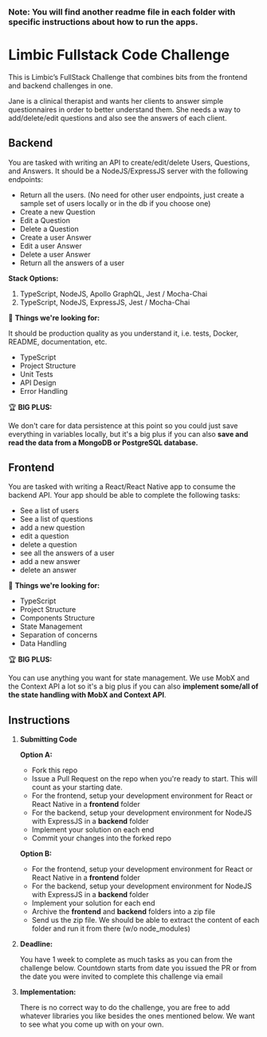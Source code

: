 ### Note: You will find another readme file in each folder with specific instructions about how to run the apps.

# Limbic Fullstack Code Challenge

This is Limbic’s FullStack Challenge that combines bits from the frontend and backend challenges in one.

Jane is a clinical therapist and wants her clients to answer simple questionnaires in order to better understand them. She needs a way to add/delete/edit questions and also see the answers of each client.

## Backend

You are tasked with writing an API to create/edit/delete Users, Questions, and Answers. It should be a NodeJS/ExpressJS server with the following endpoints:

- Return all the users. (No need for other user endpoints, just create a sample set of users locally or in the db if you choose one)
- Create a new Question
- Edit a Question
- Delete a Question
- Create a user Answer
- Edit a user Answer
- Delete a user Answer
- Return all the answers of a user

**Stack Options:**

1. TypeScript, NodeJS, Apollo GraphQL, Jest / Mocha-Chai
2. TypeScript, NodeJS, ExpressJS, Jest / Mocha-Chai

🔎 **Things we're looking for:**

It should be production quality as you understand it, i.e. tests, Docker, README, documentation, etc.

- TypeScript
- Project Structure
- Unit Tests
- API Design
- Error Handling

🏆 **BIG PLUS:**

We don't care for data persistence at this point so you could just save everything in variables locally, but it's a big plus if you can also **save and read the data from a MongoDB or PostgreSQL database.**

## Frontend

You are tasked with writing a React/React Native app to consume the backend API. Your app should be able to complete the following tasks:

- See a list of users
- See a list of questions
- add a new question
- edit a question
- delete a question
- see all the answers of a user
- add a new answer
- delete an answer

🔎 **Things we're looking for:**

- TypeScript
- Project Structure
- Components Structure
- State Management
- Separation of concerns
- Data Handling

🏆 **BIG PLUS:**

You can use anything you want for state management. We use MobX and the Context API a lot so it's a big plus if you can also **implement some/all of the state handling with MobX and Context API**.

## Instructions

1. **Submitting Code**

   **Option A:**

   - Fork this repo
   - Issue a Pull Request on the repo when you're ready to start. This will count as your starting date.
   - For the frontend, setup your development environment for React or React Native in a **frontend** folder
   - For the backend, setup your development environment for NodeJS with ExpressJS in a **backend** folder
   - Implement your solution on each end
   - Commit your changes into the forked repo

   **Option B:**

   - For the frontend, setup your development environment for React or React Native in a **frontend** folder
   - For the backend, setup your development environment for NodeJS with ExpressJS in a **backend** folder
   - Implement your solution for each end
   - Archive the **frontend** and **backend** folders into a zip file
   - Send us the zip file. We should be able to extract the content of each folder and run it from there (w/o node_modules)

2. **Deadline:**

   You have 1 week to complete as much tasks as you can from the challenge below. Countdown starts from date you issued the PR or from the date you were invited to complete this challenge via email

3. **Implementation:**

   There is no correct way to do the challenge, you are free to add whatever libraries you like besides the ones mentioned below. We want to see what you come up with on your own.
